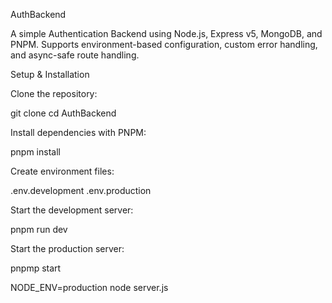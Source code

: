 AuthBackend

A simple Authentication Backend using Node.js, Express v5, MongoDB, and PNPM.
Supports environment-based configuration, custom error handling, and async-safe route handling.

Setup & Installation

Clone the repository:

git clone <repo-url>
cd AuthBackend


Install dependencies with PNPM:

pnpm install


Create environment files:

.env.development
.env.production


Start the development server:

pnpm run dev


Start the production server:

pnpmp start






NODE_ENV=production node server.js
